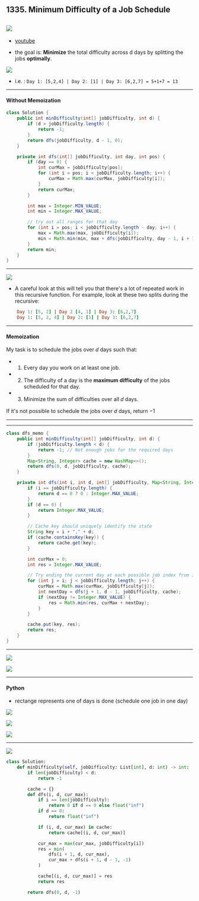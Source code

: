 ## 1335. Minimum Difficulty of a Job Schedule
![](img/2024-09-30-14-57-35.png)
---

- [youtube](https://www.youtube.com/watch?v=DAAULrZFeLI)

- the goal is: **Minimize** the total difficulty across d days by splitting the jobs **optimally**.

![](img/2024-09-30-17-54-33.png)

- i.e. : `Day 1: [5,2,4] | Day 2: [1] | Day 3: [6,2,7] = 5+1+7 = 13`

---

#### Without Memoization

```java
class Solution {
    public int minDifficulty(int[] jobDifficulty, int d) {
        if (d > jobDifficulty.length) {
            return -1;
        }
        return dfs(jobDifficulty, d - 1, 0);
    }

    private int dfs(int[] jobDifficulty, int day, int pos) {
        if (day == 0) {
            int curMax = jobDifficulty[pos];
            for (int i = pos; i < jobDifficulty.length; i++) {
                curMax = Math.max(curMax, jobDifficulty[i]);
            }
            return curMax;
        }

        int max = Integer.MIN_VALUE;
        int min = Integer.MAX_VALUE;

        // try out all ranges for that day
        for (int i = pos; i < jobDifficulty.length - day; i++) {
            max = Math.max(max, jobDifficulty[i]);
            min = Math.min(min, max + dfs(jobDifficulty, day - 1, i + 1));
        }
        return min;
    }
}
```
---

![](img/2024-10-01-02-53-03.png)


- A careful look at this will tell you that there's a lot of repeated work in this recursive function. For example, 
  look at these two splits during the recursive:

```ruby
    Day 1: [5, 2] | Day 2 [4, 1] | Day 3: [6,2,7]
    Day 1: [5, 2, 4] | Day 2: [1] | Day 3: [6,2,7]
```
---

#### Memoization

My task is to schedule the jobs over 𝑑 days such that:

- 1. Every day you work on at least one job.
- 2. The difficulty of a day is the **maximum difficulty** of the jobs scheduled for that day.
- 3. Minimize the sum of difficulties over all 𝑑 days.

If it's not possible to schedule the jobs over 𝑑 days, return −1

---




---
```java
class dfs_memo {
    public int minDifficulty(int[] jobDifficulty, int d) {
        if (jobDifficulty.length < d) {
            return -1; // Not enough jobs for the required days
        }
        Map<String, Integer> cache = new HashMap<>();
        return dfs(0, d, jobDifficulty, cache);
    }

    private int dfs(int i, int d, int[] jobDifficulty, Map<String, Integer> cache) {
        if (i == jobDifficulty.length) {
            return d == 0 ? 0 : Integer.MAX_VALUE;
        }
        if (d == 0) {
            return Integer.MAX_VALUE;
        }

        // Cache key should uniquely identify the state
        String key = i + "," + d;
        if (cache.containsKey(key)) {
            return cache.get(key);
        }

        int curMax = 0;
        int res = Integer.MAX_VALUE;

        // Try ending the current day at each possible job index from i onwards
        for (int j = i; j < jobDifficulty.length; j++) {
            curMax = Math.max(curMax, jobDifficulty[j]);
            int nextDay = dfs(j + 1, d - 1, jobDifficulty, cache);
            if (nextDay != Integer.MAX_VALUE) {
                res = Math.min(res, curMax + nextDay);
            }
        }

        cache.put(key, res);
        return res;
    }
}
```
---

![](img/2024-11-27-22-59-37.png)


![](img/2024-11-27-23-05-27.png)


---


#### Python

- rectange represents one of days is done (schedule one job in one day)


![](img/2024-11-27-22-28-16.png)


![](img/2024-11-27-22-28-32.png)


![](img/2024-11-27-22-30-51.png)

---

![](img/2024-11-27-22-39-14.png)


```py
class Solution:
    def minDifficulty(self, jobDifficulty: List[int], d: int) -> int:
        if len(jobDifficulty) < d:
            return -1

        cache = {}
        def dfs(i, d, cur_max):
            if i == len(jobDifficulty):
                return 0 if d == 0 else float("inf")
            if d == 0:
                return float("inf")

            if (i, d, cur_max) in cache:
                return cache[(i, d, cur_max)]

            cur_max = max(cur_max, jobDifficulty[i])
            res = min(
                dfs(i + 1, d, cur_max),
                cur_max + dfs(i + 1, d - 1, -1)
            )

            cache[(i, d, cur_max)] = res
            return res

        return dfs(0, d, -1)
```